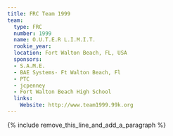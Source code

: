 ```yaml
---
title: FRC Team 1999
team:
  type: FRC
  number: 1999
  name: O.U.T.E.R L.I.M.I.T.
  rookie_year:
  location: Fort Walton Beach, FL, USA
  sponsors:
  - S.A.M.E.
  - BAE Systems- Ft Walton Beach, Fl
  - PTC
  - jcpenney
  - Fort Walton Beach High School
  links:
    Website: http://www.team1999.99k.org
---
```


{% include remove_this_line_and_add_a_paragraph %}